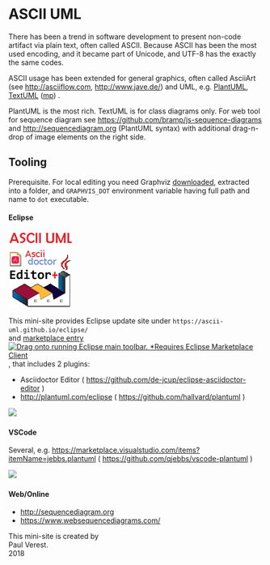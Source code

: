 # ASCII UML

There has been a trend in software development to present non-code artifact via plain text, often called ASCII.
Because ASCII has been the most used encoding, and it became part of Unicode, 
and UTF-8 has the exactly the same codes.

ASCII usage has been extended for general graphics, often called AsciiArt (see <http://asciiflow.com>, <http://www.jave.de/>) 
and UML, e.g. 
[PlantUML](http://plantuml.com),
[TextUML](http://abstratt.github.io/textuml/readme.html) ([mp](https://marketplace.eclipse.org/content/textuml-toolkit))
.

PlantUML is the most rich. TextUML is for class diagrams only. 
For web tool for sequence diagram
see <https://github.com/bramp/js-sequence-diagrams>
and <http://sequencediagram.org> (PlantUML syntax) with additional drag-n-drop of image elements on the right side.



## Tooling

Prerequisite. For local editing you need Graphviz [downloaded](https://www.graphviz.org/download/), extracted into a folder,
and `GRAPHVIS_DOT` environment variable having full path and name to `dot` executable.

#### Eclipse

![](images/ASCII-UML-logo.png)

This mini-site provides Eclipse update site under `https://ascii-uml.github.io/eclipse/`  
and [marketplace entry](https://marketplace.eclipse.org/content/ascii-uml-asciidoc-editor-plantuml-plugin)
[![Drag onto running Eclipse main toolbar. *Requires Eclipse Marketplace Client](https://marketplace.eclipse.org/sites/all/themes/solstice/public/images/marketplace/btn-install.png)](http://marketplace.eclipse.org/marketplace-client-intro?mpc_install=4120961 "Drag onto running Eclipse main toolbar. *Requires Eclipse Marketplace Client"),
that includes 2 plugins:

- Asciidoctor Editor ( <https://github.com/de-jcup/eclipse-asciidoctor-editor> )
- <http://plantuml.com/eclipse> ( <https://github.com/hallvard/plantuml> )

![](https://user-images.githubusercontent.com/11644753/40945905-039f7ddc-685b-11e8-854d-eed6b89ea3a4.png)


#### VSCode
 
Several, e.g. <https://marketplace.visualstudio.com/items?itemName=jebbs.plantuml> ( <https://github.com/qjebbs/vscode-plantuml> )

![](https://raw.githubusercontent.com/qjebbs/vscode-plantuml/master/images/auto_update_demo.gif)

#### Web/Online

- <http://sequencediagram.org>
- <https://www.websequencediagrams.com/>


This mini-site is created by  
Paul Verest.  
2018
